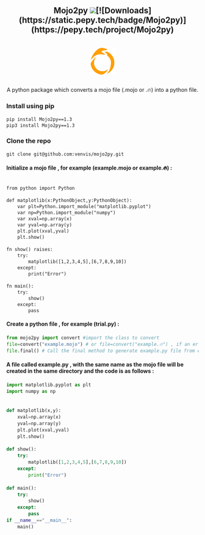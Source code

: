   <div class="examples" id="examples" display="flex" flex-direction="row" align="center">
<h2 align="center"> Mojo2py  <img src="https://img.shields.io/badge/Mojo2py-v1.3-orange"></img>[![Downloads](https://static.pepy.tech/badge/Mojo2py)](https://pepy.tech/project/Mojo2py)</h2>
   
  </div>
<br>
  <div class="examples" id="examples" display="flex"  align="center">
<img align="center" src="mojo2py.png" height="70" width="70"></img>

  </div>
<br>
  <div class="examples" id="examples" display="flex"  align="center">
<p>A python package which converts a mojo file (.mojo or .🔥) into a python file.</p>
  </div>

### Install using pip
```shell
pip install Mojo2py==1.3
pip3 install Mojo2py==1.3
```
### Clone the repo
```shell
git clone git@github.com:venvis/mojo2py.git
```


#### Initialize a mojo file , for example (example.mojo or example.🔥) :
```mojo

from python import Python 

def matplotlib(x:PythonObject,y:PythonObject):
    var plt=Python.import_module("matplotlib.pyplot")
    var np=Python.import_module("numpy")
    var xval=np.array(x)
    var yval=np.array(y)
    plt.plot(xval,yval)
    plt.show()

fn show() raises:
    try:
        matplotlib([1,2,3,4,5],[6,7,8,9,10])
    except:
        print("Error")

fn main():
    try:
        show()  
    except:
        pass   
```        

#### Create a python file , for example (trial.py) : 

```python
from mojo2py import convert #import the class to convert
file=convert("example.mojo") # or file=convert("example.🔥") , if an error comes give full path to the mojo file
file.final() # Call the final method to generate example.py file from example.mojo
```
#### A file called example.py , with the same name as the mojo file will be created in the same directory and the code is as follows :

```python
import matplotlib.pyplot as plt 
import numpy as np 
 

def matplotlib(x,y):
    xval=np.array(x)
    yval=np.array(y)
    plt.plot(xval,yval)
    plt.show()

def show():
    try:
        matplotlib([1,2,3,4,5],[6,7,8,9,10])
    except:
        print("Error")

def main():
    try:
        show()  
    except:
        pass                  
if __name__=="__main__":
    main()
```

